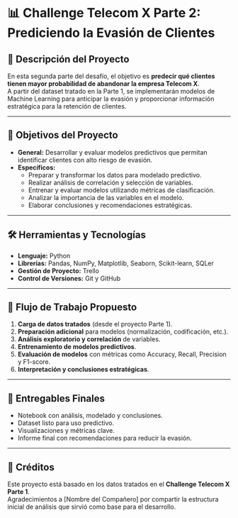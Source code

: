 # 📊 Challenge Telecom X Parte 2: Prediciendo la Evasión de Clientes

## 📌 Descripción del Proyecto
En esta segunda parte del desafío, el objetivo es **predecir qué clientes tienen mayor probabilidad de abandonar la empresa Telecom X**.  
A partir del dataset tratado en la Parte 1, se implementarán modelos de Machine Learning para anticipar la evasión y proporcionar información estratégica para la retención de clientes.

---

## 🎯 Objetivos del Proyecto
- **General:** Desarrollar y evaluar modelos predictivos que permitan identificar clientes con alto riesgo de evasión.
- **Específicos:**
  - Preparar y transformar los datos para modelado predictivo.
  - Realizar análisis de correlación y selección de variables.
  - Entrenar y evaluar modelos utilizando métricas de clasificación.
  - Analizar la importancia de las variables en el modelo.
  - Elaborar conclusiones y recomendaciones estratégicas.

---

## 🛠 Herramientas y Tecnologías
- **Lenguaje:** Python  
- **Librerías:** Pandas, NumPy, Matplotlib, Seaborn, Scikit-learn, SQLer  
- **Gestión de Proyecto:** Trello  
- **Control de Versiones:** Git y GitHub

---

## 🚀 Flujo de Trabajo Propuesto
1. **Carga de datos tratados** (desde el proyecto Parte 1).
2. **Preparación adicional** para modelos (normalización, codificación, etc.).
3. **Análisis exploratorio y correlación** de variables.
4. **Entrenamiento de modelos predictivos**.
5. **Evaluación de modelos** con métricas como Accuracy, Recall, Precision y F1-score.
6. **Interpretación y conclusiones estratégicas**.

---

## 📄 Entregables Finales
- Notebook con análisis, modelado y conclusiones.
- Dataset listo para uso predictivo.
- Visualizaciones y métricas clave.
- Informe final con recomendaciones para reducir la evasión.

---

## 👏 Créditos
Este proyecto está basado en los datos tratados en el **Challenge Telecom X Parte 1**.  
Agradecimientos a [Nombre del Compañero] por compartir la estructura inicial de análisis que sirvió como base para el desarrollo.
